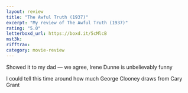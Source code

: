 ```yaml
---
layout: review
title: "The Awful Truth (1937)"
excerpt: "My review of The Awful Truth (1937)"
rating: "5.0"
letterboxd_url: https://boxd.it/5cMlcB
mst3k:
rifftrax:
category: movie-review
---
```


Showed it to my dad — we agree, Irene Dunne is unbelievably funny

I could tell this time around how much George Clooney draws from Cary Grant
